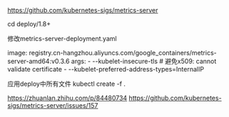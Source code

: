 https://github.com/kubernetes-sigs/metrics-server

cd deploy/1.8+


修改metrics-server-deployment.yaml

image: registry.cn-hangzhou.aliyuncs.com/google_containers/metrics-server-amd64:v0.3.6
args:
        - --kubelet-insecure-tls		# 避免x509: cannot validate certificate
        - --kubelet-preferred-address-types=InternalIP

应用deploy中所有文件
kubectl create -f .


https://zhuanlan.zhihu.com/p/84480734
https://github.com/kubernetes-sigs/metrics-server/issues/157